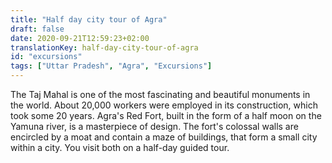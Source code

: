 ```yaml
---
title: "Half day city tour of Agra"
draft: false
date: 2020-09-21T12:59:23+02:00
translationKey: half-day-city-tour-of-agra
id: "excursions"
tags: ["Uttar Pradesh", "Agra", "Excursions"]  
---
```


The Taj Mahal is one of the most fascinating and beautiful monuments in the world. About 20,000 workers were employed in its construction, which took some 20 years. Agra's Red Fort, built in the form of a half moon on the Yamuna river, is a masterpiece of design. The fort's colossal walls are encircled by a moat and contain a maze of buildings, that form a small city within a city. You visit both on a half-day guided tour.

